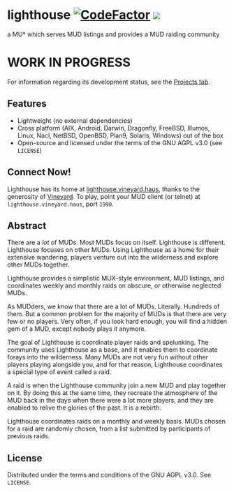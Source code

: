 # lighthouse [![CodeFactor](https://www.codefactor.io/repository/github/servusdei2018/lighthouse/badge)](https://www.codefactor.io/repository/github/servusdei2018/lighthouse) ![](https://img.shields.io/github/issues/teamdei/tandem)
a MU* which serves MUD listings and provides a MUD raiding community

# WORK IN PROGRESS
For information regarding its development status, see the [Projects tab](https://github.com/servusDei2018/lighthouse/projects).

## Features
 - Lightweight (no external dependencies)
 - Cross platform (AIX, Android, Darwin, Dragonfly, FreeBSD, Illumos, Linux, Nacl, NetBSD, OpenBSD, Plan9, Solaris, Windows) out of the box
 - Open-source and licensed under the terms of the GNU AGPL v3.0 (see `LICENSE`)

## Connect Now!
Lighthouse has its home at [lighthouse.vineyard.haus](https://lighthouse.vineyard.haus/open-source.html), thanks to the generosity of [Vineyard](https://vineyard.haus/). To play, point your MUD client (or telnet) at `lighthouse.vineyard.haus`, port `1990`.

## Abstract
There are a _lot_ of MUDs. Most MUDs focus on itself. Lighthouse is different. Lighthouse
focuses on other MUDs. Using Lighthouse as a home for their extensive wandering, players
venture out into the wilderness and explore other MUDs together.

Lighthouse provides a simplistic MUX-style environment, MUD listings, and coordinates weekly
and monthly raids on obscure, or otherwise neglected MUDs.

As MUDders, we know that there are a lot of MUDs. Literally. Hundreds of them. But a common problem for the majority of MUDs is that there are very few or no players. Very often, if you look hard enough, you will find a hidden gem of a MUD, except nobody plays it anymore.

The goal of Lighthouse is coordinate player raids and spelunking. The community uses Lighthouse as a base, and it enables them to coordinate forays into the wilderness. Many MUDs are not very fun without other players playing alongside you, and for that reason, Lighthouse coordinates a special type of event called a raid. 

A raid is when the Lighthouse community join a new MUD and play together on it. By doing this at the same time, they recreate the atmosphere of the MUD back in the days when there were a lot more players, and they are enabled to relive the glories of the past. It is a rebirth.

Lighthouse coordinates raids on a monthly and weekly basis. MUDs chosen for a raid are randomly chosen, from a list submitted by participants of previous raids.

## License
Distributed under the terms and conditions of the GNU AGPL v3.0. See `LICENSE`.
